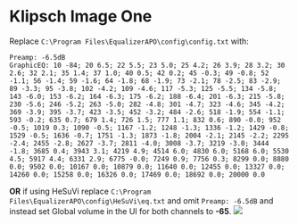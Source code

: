 # Klipsch Image One
Replace `C:\Program Files\EqualizerAPO\config\config.txt` with:
```
Preamp: -6.5dB
GraphicEQ: 10 -84; 20 6.5; 22 5.5; 23 5.0; 25 4.2; 26 3.9; 28 3.2; 30 2.6; 32 2.1; 35 1.4; 37 1.0; 40 0.5; 42 0.2; 45 -0.3; 49 -0.8; 52 -1.1; 56 -1.4; 59 -1.6; 64 -1.8; 68 -1.9; 73 -2.1; 78 -2.5; 83 -2.9; 89 -3.3; 95 -3.8; 102 -4.2; 109 -4.6; 117 -5.3; 125 -5.5; 134 -5.8; 143 -6.0; 153 -6.2; 164 -6.3; 175 -6.2; 188 -6.4; 201 -6.3; 215 -5.8; 230 -5.6; 246 -5.2; 263 -5.0; 282 -4.8; 301 -4.7; 323 -4.6; 345 -4.2; 369 -3.9; 395 -3.7; 423 -3.5; 452 -3.2; 484 -2.6; 518 -1.9; 554 -1.1; 593 -0.2; 635 0.7; 679 1.4; 726 1.5; 777 1.1; 832 0.6; 890 -0.0; 952 -0.5; 1019 0.3; 1090 -0.5; 1167 -1.2; 1248 -1.3; 1336 -1.2; 1429 -0.8; 1529 -0.5; 1636 -0.7; 1751 -1.3; 1873 -1.8; 2004 -2.1; 2145 -2.2; 2295 -2.4; 2455 -2.8; 2627 -3.7; 2811 -4.0; 3008 -3.7; 3219 -3.0; 3444 -1.8; 3685 0.4; 3943 3.1; 4219 4.9; 4514 6.0; 4830 6.0; 5168 6.0; 5530 4.5; 5917 4.4; 6331 2.9; 6775 -0.0; 7249 0.9; 7756 0.3; 8299 0.0; 8880 0.0; 9502 0.0; 10167 0.0; 10879 0.0; 11640 0.0; 12455 0.0; 13327 0.0; 14260 0.0; 15258 0.0; 16326 0.0; 17469 0.0; 18692 0.0; 20000 0.0
```
**OR** if using HeSuVi replace `C:\Program Files\EqualizerAPO\config\HeSuVi\eq.txt` and omit `Preamp: -6.5dB` and instead set Global volume in the UI for both channels to **-65**.
![](https://raw.githubusercontent.com/jaakkopasanen/AutoEq/master/results/Headphone.com/headphoncecom/onear/Klipsch%20Image%20One/Klipsch%20Image%20One.png)